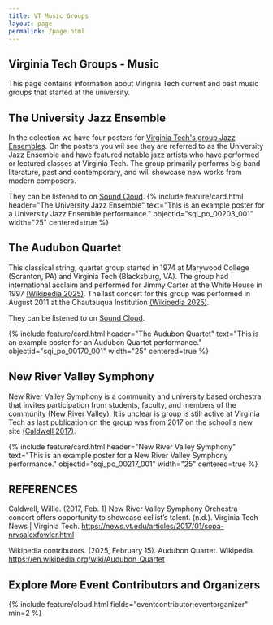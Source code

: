 ```yaml
---
title: VT Music Groups
layout: page
permalink: /page.html
---
```

## Virginia Tech Groups - Music
This page contains information about Virignia Tech current and past music groups that started at the university. 

## The University Jazz Ensemble
  In the colection we have four posters for [Virginia Tech's group Jazz Ensembles](https://sopa.vt.edu/future-students/undergraduate-programs/Music/music-ensembles/jazz-ensembles.html). On the posters you wil see they are referred to as the University Jazz Ensemble and have featured notable jazz artists who have performed or lectured classes at Virginia Tech. The group primarily performs big band literature, past and contemporary, and will showcase new works from modern composers.

  They can be listened to on [Sound Cloud](https://soundcloud.com/vtjazz).
{% include feature/card.html header="The University Jazz Ensemble" text="This is an example poster for a University Jazz Ensemble performance." objectid="sqi_po_00203_001" width="25" centered=true %}


## The Audubon Quartet
  This classical string, quartet group started in 1974 at Marywood College (Scranton, PA) and Virginia Tech (Blacksburg, VA). The group had international acclaim and performed for Jimmy Carter at the White House in 1997 [(Wikipedia 2025)](https://en.wikipedia.org/wiki/Audubon_Quartet). The last concert for this group was performed in August 2011 at the Chautauqua Institution [(Wikipedia 2025)](https://en.wikipedia.org/wiki/Audubon_Quartet).

   They can be listened to on [Sound Cloud](https://soundcloud.com/audubon-quartet).

{% include feature/card.html header="The Audubon Quartet" text="This is an example poster for an Audubon Quartet performance." objectid="sqi_po_00170_001" width="25" centered=true %}

## New River Valley Symphony

   New River Valley Symphony is a community and university based orchestra that invites participation from students, faculty, and members of the community [(New River Valley)](https://www.nextthreedays.com/OrganizationListing.cfm?o=110). It is unclear is group is still active at Virginia Tech as last publication on the group was from 2017 on the school's new site [(Caldwell 2017)](https://www.vt.edu/campus-life/clubs-organizations-involvement.html). 

{% include feature/card.html header="New River Valley Symphony" text="This is an example poster for a New River Valley Symphony performance." objectid="sqi_po_00217_001" width="25" centered=true %}

## REFERENCES
Caldwell, Willie. (2017, Feb. 1) New River Valley Symphony Orchestra concert offers opportunity to showcase cellist’s talent. (n.d.). Virginia Tech News | Virginia Tech. https://news.vt.edu/articles/2017/01/sopa-nrvsalexfowler.html

Wikipedia contributors. (2025, February 15). Audubon Quartet. Wikipedia. https://en.wikipedia.org/wiki/Audubon_Quartet



## Explore More Event Contributors and Organizers
{% include feature/cloud.html fields="eventcontributor;eventorganizer" min=2 %}
